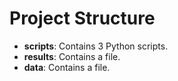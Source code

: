 # Project Structure

- **scripts**: Contains 3 Python scripts.
- **results**: Contains a  file.
- **data**: Contains a  file.

